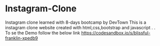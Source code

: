 # Instagram-Clone
Instagram clone learned with 8-days bootcamp by DevTown
This is a instagram clone website created with html,css,bootstrap and javascript
.
.
To se the Demo follow the below link
https://codesandbox.io/s/blissful-franklin-xpedb9
